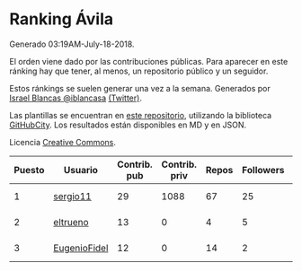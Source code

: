 # Ranking Ávila

Generado 03:19AM-July-18-2018.

El orden viene dado por las contribuciones públicas. Para aparecer en este ránking hay que tener, al menos, un repositorio público y un seguidor.

Estos ránkings se suelen generar una vez a la semana. Generados por [Israel Blancas @iblancasa](https://github.com/iblancasa/) [(Twitter)](https://twitter.com/iblancasa).

Las plantillas se encuentran en [este repositorio](https://github.com/iblancasa/GH-Spanish-Ranking), utilizando la biblioteca [GitHubCity](https://github.com/iblancasa/GitHubCity). Los resultados están disponibles en MD y en JSON.

Licencia [Creative Commons](https://creativecommons.org/licenses/by/4.0/).

| Puesto   |  Usuario  | Contrib. pub | Contrib. priv |Repos| Followers | Desde |  Avatar  |
|----------|-----------|--------------|---------------|-----|-----------|-------|----------|
|1|[sergio11](https://github.com/sergio11)|29|1088|67|25|2014-03-19|![sergio11]()|
|2|[eltrueno](https://github.com/eltrueno)|13|0|4|5|2015-04-06|![eltrueno]()|
|3|[EugenioFidel](https://github.com/EugenioFidel)|12|0|14|2|2015-06-01|![EugenioFidel]()|
